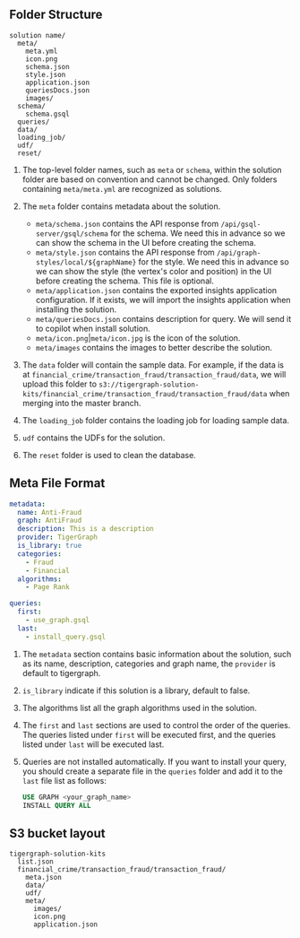 ## Folder Structure

```
solution name/
  meta/
    meta.yml
    icon.png
    schema.json
    style.json
    application.json
    queriesDocs.json
    images/
  schema/
    schema.gsql
  queries/
  data/
  loading_job/
  udf/
  reset/
```

1. The top-level folder names, such as `meta` or `schema`, within the solution folder are based on convention and cannot be changed. Only folders containing `meta/meta.yml` are recognized as solutions.

2. The `meta` folder contains metadata about the solution.

   - `meta/schema.json` contains the API response from `/api/gsql-server/gsql/schema` for the schema. We need this in advance so we can show the schema in the UI before creating the schema.
   - `meta/style.json` contains the API response from `/api/graph-styles/local/${graphName}` for the style. We need this in advance so we can show the style (the vertex's color and position) in the UI before creating the schema. This file is optional.
   - `meta/application.json` contains the exported insights application configuration. If it exists, we will import the insights application when installing the solution.
   - `meta/queriesDocs.json` contains description for query. We will send it to copilot when install solution.
   - `meta/icon.png`|`meta/icon.jpg` is the icon of the solution.
   - `meta/images` contains the images to better describe the solution.

3. The `data` folder will contain the sample data. For example, if the data is at `financial_crime/transaction_fraud/transaction_fraud/data`, we will upload this folder to `s3://tigergraph-solution-kits/financial_crime/transaction_fraud/transaction_fraud/data` when merging into the master branch.

4. The `loading_job` folder contains the loading job for loading sample data.

5. `udf` contains the UDFs for the solution.

6. The `reset` folder is used to clean the database.

## Meta File Format

```yaml
metadata:
  name: Anti-Fraud
  graph: AntiFraud
  description: This is a description
  provider: TigerGraph
  is_library: true
  categories:
    - Fraud
    - Financial
  algorithms:
    - Page Rank

queries:
  first:
    - use_graph.gsql
  last:
    - install_query.gsql
```

1. The `metadata` section contains basic information about the solution, such as its name, description, categories and graph name, the `provider` is default to tigergraph.

2. `is_library` indicate if this solution is a library, default to false.

3. The algorithms list all the graph algorithms used in the solution.

4. The `first` and `last` sections are used to control the order of the queries. The queries listed under `first` will be executed first, and the queries listed under `last` will be executed last.

5. Queries are not installed automatically. If you want to install your query, you should create a separate file in the `queries` folder and add it to the `last` file list as follows:
   ```sql
   USE GRAPH <your_graph_name>
   INSTALL QUERY ALL
   ```

## S3 bucket layout

```
tigergraph-solution-kits
  list.json
  financial_crime/transaction_fraud/transaction_fraud/
    meta.json
    data/
    udf/
    meta/
      images/
      icon.png
      application.json
```

